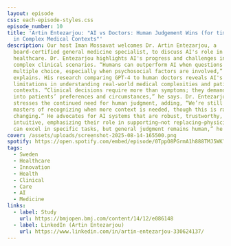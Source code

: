 ```yaml
---
layout: episode
css: each-episode-styles.css
episode_number: 10
title: 'Artin Entezarjou: "AI vs Doctors: Human Judgement Wins (for time being)
  in Complex Medical Contexts"'
description: Our host Iman Mossavat welcomes Dr. Artin Entezarjou, a
  board-certified general medicine specialist, to discuss AI's role in
  healthcare. Dr. Entezarjou highlights AI's progress and challenges in handling
  complex clinical scenarios. “Humans can outperform AI when questions aren’t
  multiple choice, especially when psychosocial factors are involved,” he
  explains. His research comparing GPT-4 to human doctors reveals AI's
  limitations in understanding real-world medical complexities and patient
  contexts. “Clinical decisions require more than symptoms; they demand insight
  into patients’ preferences and circumstances,” he says. Dr. Entezarjou
  stresses the continued need for human judgment, adding, “We’re still the
  masters of recognizing when more context is needed, though this is rapidly
  changing.” He advocates for AI systems that are robust, trustworthy, and
  intuitive, emphasizing their role in supporting—not replacing—physicians. “AI
  can excel in specific tasks, but general judgment remains human,” he concludes
cover: /assets/uploads/screenshot-2025-08-14-165500.png
spotify: https://open.spotify.com/embed/episode/0TppO8PGrmA1h888TMJ5WK?utm_source=generator
tags:
  - Sweden
  - Healthcare
  - Innovation
  - Health
  - Clinical
  - Care
  - AI
  - Medicine
links:
  - label: Study
    url: https://bmjopen.bmj.com/content/14/12/e086148
  - label: LinkedIn (Artin Entezarjou)
    url: https://www.linkedin.com/in/artin-entezarjou-330624137/
---
```

